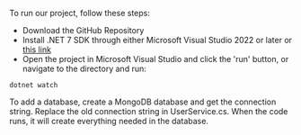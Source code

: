 To run our project, follow these steps:
- Download the GitHub Repository
- Install .NET 7 SDK through either Microsoft Visual Studio 2022 or later or [this link](https://dotnet.microsoft.com/en-us/learn/aspnet/hello-world-tutorial/install)
- Open the project in Microsoft Visual Studio and click the 'run' button, or navigate to the directory and run:
```
dotnet watch
```

To add a database, create a MongoDB database and get the connection string.
Replace the old connection string in UserService.cs. When the code runs, it will create everything needed in the database.
